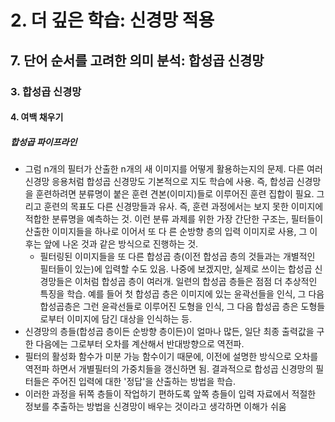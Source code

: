 # 2. 더 깊은 학습: 신경망 적용
## 7. 단어 순서를 고려한 의미 분석: 합성곱 신경망
### 3. 합성곱 신경망
#### 4. 여백 채우기
##### 합성곱 파이프라인
- 그럼 n개의 필터가 산출한 n개의 새 이미지를 어떻게 활용하는지의 문제. 다른 여러 신경망 응용처럼 합성곱 신경망도 기본적으로 지도 학습에 사용. 즉, 합성곱 신경망을 훈련하려면 분류명이 붙은 훈련 견본(이미지)들로 이루어진 훈련 집합이 필요. 그리고 훈련의 목표도 다른 신경망들과 유사. 즉, 훈련 과정에서는 보지 못한 이미지에 적합한 분류명을 예측하는 것. 이런 분류 과제를 위한 가장 간단한 구조는, 필터들이 산출한 이미지들을 하나로 이어서 또 다 른 순방향 층의 입력 이미지로 사용, 그 이후는 앞에 나온 것과 같은 방식으로 진행하는 것.
  - 필터링된 이미지들을 또 다른 합성곱 층(이전 합성곱 층의 것들과는 개별적인 필터들이 있는)에 입력할 수도 있음. 나중에 보겠지만, 실제로 쓰이는 합성곱 신경망들은 이처럼 합성곱 층이 여러개. 일련의 합성곱 층들은 점점 더 추상적인 특징을 학습. 예를 들어 첫 합성곱 층은 이미지에 있는 윤곽선들을 인식, 그 다음 합성곱층은 그런 윤곽선들로 이루어진 도형을 인식, 그 다음 합성곱 층은 도형들로부터 이미지에 담긴 대상을 인식하는 등.
- 신경망의 층들(합성곱 층이든 순방향 층이든)이 얼마나 많든, 일단 최종 출력값을 구한 다음에는 그로부터 오차를 계산해서 반대방향으로 역전파.
- 필터의 활성화 함수가 미분 가능 함수이기 때문에, 이전에 설명한 방식으로 오차를 역전파 하면서 개별필터의 가중치들을 갱신하면 됨. 결과적으로 합성곱 신경망의 필터들은 주어진 입력에 대한 '정답'을 산출하는 방법을 학습.
- 이러한 과정을 뒤쪽 층들이 작업하기 편하도록 앞쪽 층들이 입력 자료에서 적절한 정보를 추출하는 방법을 신경망이 배우는 것이라고 생각하면 이해가 쉬움
